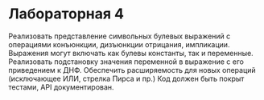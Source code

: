 # Лабораторная 4

Реализовать представление символьных булевых выражений с операциями конъюнкции, дизъюнкции отрицания, импликации. Выражения могут
включать как булевы константы, так и переменные.
Реализовать подстановку значения переменной в выражение с его приведением к ДНФ.
Обеспечить расширяемость для новых операций (исключающее ИЛИ, стрелка Пирса и пр.)
Код должен быть покрыт тестами, API документирован.
